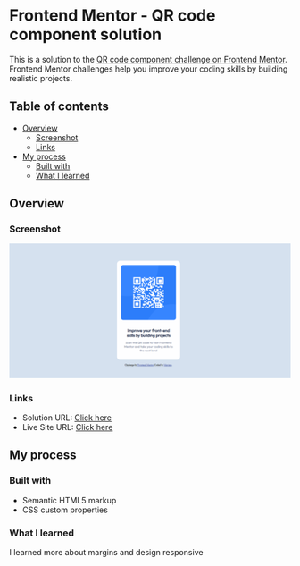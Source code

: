 # Frontend Mentor - QR code component solution

This is a solution to the [QR code component challenge on Frontend Mentor](https://www.frontendmentor.io/challenges/qr-code-component-iux_sIO_H). Frontend Mentor challenges help you improve your coding skills by building realistic projects. 

## Table of contents

- [Overview](#overview)
  - [Screenshot](#screenshot)
  - [Links](#links)
- [My process](#my-process)
  - [Built with](#built-with)
  - [What I learned](#what-I-learned)

## Overview

### Screenshot

![Design preview for the QR code component coding challenge](Previa.png)


### Links

- Solution URL: [Click here](https://your-solution-url.com)
- Live Site URL: [Click here](https://qr-code-component-9ph.pages.dev/)

## My process

### Built with

- Semantic HTML5 markup
- CSS custom properties

### What I learned

I learned more about margins and design responsive
